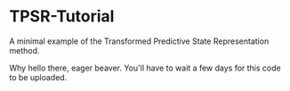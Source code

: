 # TPSR-Tutorial
A minimal example of the Transformed Predictive State Representation method.

Why hello there, eager beaver.  You'll have to wait a few days for this code to be uploaded.
